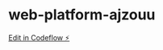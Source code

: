 # web-platform-ajzouu

[Edit in Codeflow ⚡️](https://stackblitz.com/~/github.com/BeFreeNow/web-platform-ajzouu)